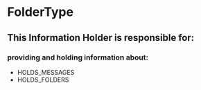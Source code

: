 # FolderType
## This Information Holder is responsible for:
### providing and holding information about: 
* HOLDS_MESSAGES
* HOLDS_FOLDERS
